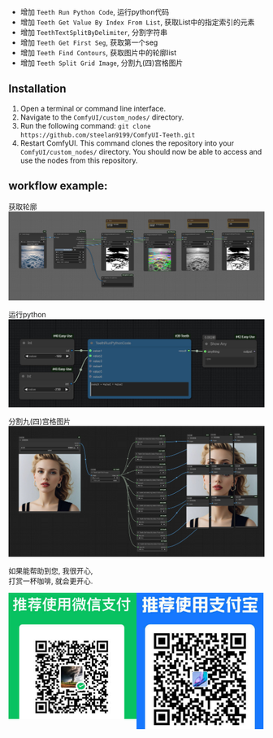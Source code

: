 - 增加 `Teeth Run Python Code`, 运行python代码
- 增加 `Teeth Get Value By Index From List`, 获取List中的指定索引的元素
- 增加 `TeethTextSplitByDelimiter`, 分割字符串
- 增加 `Teeth Get First Seg`, 获取第一个seg
- 增加 `Teeth Find Contours`, 获取图片中的轮廓list
- 增加 `Teeth Split Grid Image`, 分割九(四)宫格图片  


## Installation
1. Open a terminal or command line interface.
2. Navigate to the `ComfyUI/custom_nodes/` directory.
3. Run the following command: `git clone https://github.com/steelan9199/ComfyUI-Teeth.git`
4. Restart ComfyUI.
This command clones the repository into your `ComfyUI/custom_nodes/` directory. You should now be able to access and use the nodes from this repository.


## workflow example:
获取轮廓  
![workflow](githubImg/workflow.png)  

运行python  
![runPython](githubImg/runPython.jpg)  

分割九(四)宫格图片  
![runPython](githubImg/splitGridImage.jpg)  
  

如果能帮助到您, 我很开心,   
打赏一杯咖啡, 就会更开心.  
<div style="display: flex;">
  <div style="width: 50%;"><img src="githubImg/wx.jpg" style="width: 300px;"></div>
  <div style="width: 50%;"><img src="githubImg/zfb.jpg" style="width: 250px;"></div>
</div>